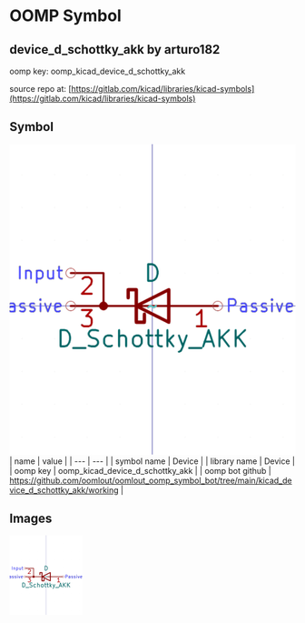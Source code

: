# OOMP Symbol  
## device_d_schottky_akk  by arturo182  
  
oomp key: oomp_kicad_device_d_schottky_akk  
  
source repo at: [https://gitlab.com/kicad/libraries/kicad-symbols](https://gitlab.com/kicad/libraries/kicad-symbols)  
## Symbol  
  
[![working.png](working_600.png)](working.png)  
| name | value | 
| --- | --- | 
| symbol name | Device | 
| library name | Device | 
| oomp key | oomp_kicad_device_d_schottky_akk | 
| oomp bot github | https://github.com/oomlout/oomlout_oomp_symbol_bot/tree/main/kicad_device_d_schottky_akk/working | 
## Images  
  
[![working.png](working_140.png)](working.png)  
